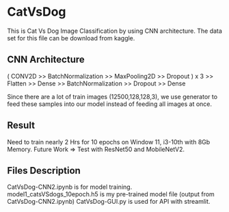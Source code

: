 # CatVsDog

This is Cat Vs Dog Image Classification by using CNN architecture.
The data set for this file can be download from kaggle.

## CNN Architecture
( CONV2D >> BatchNormalization >> MaxPooling2D >> Dropout ) x 3 >>
Flatten >> Dense >> BatchNormalization >> Dropout >> Dense

Since there are a lot of train images (12500,128,128,3), we use generator 
to feed these samples into our model instead of feeding all images at once.

## Result
Need to train nearly 2 Hrs for 10 epochs on Window 11, i3-10th with 8Gb Memory.
Future Work => Test with ResNet50 and MobileNetV2.

## Files Description
CatVsDog-CNN2.ipynb is for model training.
model1_catsVSdogs_10epoch.h5 is my pre-trained model file (output from CatVsDog-CNN2.ipynb)
CatVsDog-GUI.py is used for API with streamlit.
